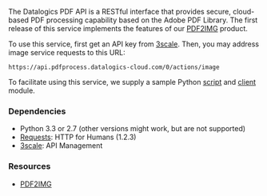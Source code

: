 The Datalogics PDF API is a RESTful interface that provides secure,
cloud-based PDF processing capability based on the Adobe PDF Library.
The first release of this service implements the features of our
[PDF2IMG](http://www.datalogics.com/products/pdf2img/index.asp) product.

To use this service, first get an API key from
[3scale](http://datalogics-cloud.3scale.net/). Then, you may address
image service requests to this URL:

    https://api.pdfprocess.datalogics-cloud.com/0/actions/image

To facilitate using this service, we supply a sample Python
[script](classpdf2img_1_1_p_d_f2_i_m_g.html) and
[client](classpdfclient_1_1_client.html) module.

### Dependencies

* Python 3.3 or 2.7 (other versions might work, but are not supported)
* [Requests](http://docs.python-requests.org/en/latest/): HTTP for Humans (1.2.3)
* [3scale](http://3scale.net): API Management

### Resources

* [PDF2IMG](http://www.datalogics.com/products/pdf2img/index.asp)

